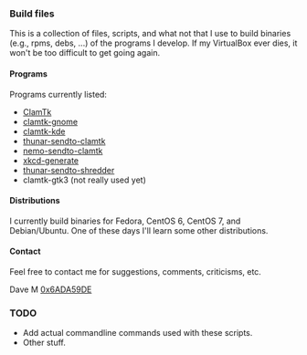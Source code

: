 ### Build files  
  
This is a collection of files, scripts, and what not that I use to build binaries (e.g., rpms, debs, ...) of the 
programs I develop.  If my VirtualBox ever dies, it won't be too difficult to get going again.

#### Programs

Programs currently listed:  

* [ClamTk](https://github.com/dave-theunsub/clamtk)
* [clamtk-gnome](https://github.com/dave-theunsub/clamtk-gnome)
* [clamtk-kde](https://github.com/dave-theunsub/clamtk-kde)
* [thunar-sendto-clamtk](https://github.com/dave-theunsub/thunar-sendto-clamtk)
* [nemo-sendto-clamtk](https://github.com/dave-theunsub/nemo-sendto-clamtk)
* [xkcd-generate](https://github.com/dave-theunsub/xkcd-generate)
* [thunar-sendto-shredder](https://github.com/dave-theunsub/thunar-sendto-shredder)
* clamtk-gtk3 (not really used yet)  
  
#### Distributions  
  
I currently build binaries for Fedora, CentOS 6, CentOS 7, and Debian/Ubuntu.  One of these days I'll learn some other distributions.

#### Contact

Feel free to contact me for suggestions, comments, criticisms, etc.

Dave M [0x6ADA59DE](https://pgp.mit.edu/pks/lookup?search=0x6ADA59DE&op=index)  

### TODO  
  
* Add actual commandline commands used with these scripts.
* Other stuff.
